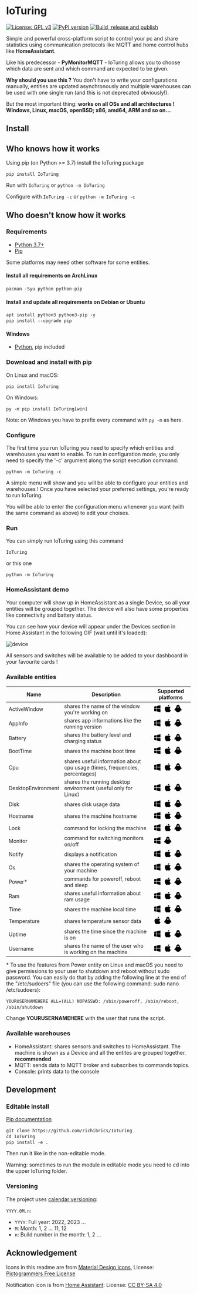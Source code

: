 # IoTuring

[![License: GPL v3](https://img.shields.io/badge/License-GPLv3-blue.svg)](https://www.gnu.org/licenses/gpl-3.0)
[![PyPI version](https://badge.fury.io/py/ioturing.svg)](https://pypi.org/project/IoTuring/)
[![Build, release and publish](https://github.com/richibrics/IoTuring/actions/workflows/build-release-publish-with-vtag.yml/badge.svg)](https://github.com/richibrics/IoTuring/actions/workflows/build-release-publish-with-vtag.yml)

Simple and powerful cross-platform script to control your pc and share statistics using communication protocols like MQTT and home control hubs like **HomeAssistant**.

Like his predecessor - **PyMonitorMQTT** - IoTuring allows you to choose which data are sent and which command are expected to be given. 

**Why should you use this ?** You don't have to write your configurations manually, entities are updated asynchronously and multiple warehouses can be used with one single run (and this is not deprecated obviously!). 

But the most important thing: **works on all OSs and all architectures ! Windows, Linux, macOS, openBSD; x86, amd64, ARM and so on...**

## Install

## Who knows how it works

Using pip (on Python >= 3.7) install the IoTuring package

```shell
pip install IoTuring
```

Run with `IoTuring` or `python -m IoTuring`

Configure with `IoTuring -c` or `python -m IoTuring -c`

## Who doesn't know how it works

### Requirements

- [Python 3.7+](https://www.python.org/downloads/)
- [Pip](https://www.makeuseof.com/tag/install-pip-for-python/)

Some platforms may need other software for some entities.

#### Install all requirements on ArchLinux

```shell
pacman -Syu python python-pip
```

#### Install and update all requirements on Debian or Ubuntu

```shell
apt install python3 python3-pip -y
pip install --upgrade pip
```

#### Windows

- [Python](https://www.python.org/downloads/), pip included

### Download and install with pip

On Linux and macOS:

```shell
pip install IoTuring
```

On Windows:

```shell
py -m pip install IoTuring[win]
```

Note: on Windows you have to prefix every command with `py -m` as here.

### Configure

The first time you run IoTuring you need to specify which entities and warehouses you want to enable.
To run in configuration mode, you only need to specify the '-c' argument along the script execution command:

```
python -m IoTuring -c
```

A simple menu will show and you will be able to configure your entities and warehouses !
Once you have selected your preferred settings, you're ready to run IoTuring.

You will be able to enter the configuration menu whenever you want (with the same command as above) to edit your choises.

### Run 

You can simply run IoTuring using this command

```
IoTuring
```

or this one

```
python -m IoTuring
```


### HomeAssistant demo

Your computer will show up in HomeAssistant as a single Device, so all your entities will be grouped together. 
The device will also have some properties like connectivity and battery status.

You can see how your device will appear under the Devices section in Home Assistant in the following GIF (wait until it's loaded):


![device](docs/images/homeassistant-demo.gif)

All sensors and switches will be available to be added to your dashboard in your favourite cards !

### Available entities

| Name               | Description                                                                 | Supported platforms                                                                     |
| ------------------ | --------------------------------------------------------------------------- | --------------------------------------------------------------------------------------- |
| ActiveWindow       | shares the name of the window you're working on                             | ![win](docs/images/win.png) ![mac](docs/images/mac.png) ![linux](docs/images/linux.png) |
| AppInfo            | shares app informations like the running version                            | ![win](docs/images/win.png) ![mac](docs/images/mac.png) ![linux](docs/images/linux.png) |
| Battery            | shares the battery level and charging status                                | ![win](docs/images/win.png) ![mac](docs/images/mac.png) ![linux](docs/images/linux.png) |
| BootTime           | shares the machine boot time                                                | ![win](docs/images/win.png) ![mac](docs/images/mac.png) ![linux](docs/images/linux.png) |
| Cpu                | shares useful information about cpu usage (times, frequencies, percentages) | ![win](docs/images/win.png) ![mac](docs/images/mac.png) ![linux](docs/images/linux.png) |
| DesktopEnvironment | shares the running desktop environment (useful only for Linux)              | ![win](docs/images/win.png) ![mac](docs/images/mac.png) ![linux](docs/images/linux.png) |
| Disk               | shares disk usage data                                                      | ![win](docs/images/win.png) ![mac](docs/images/mac.png) ![linux](docs/images/linux.png) |
| Hostname           | shares the machine hostname                                                 | ![win](docs/images/win.png) ![mac](docs/images/mac.png) ![linux](docs/images/linux.png) |
| Lock               | command for locking the machine                                             | ![win](docs/images/win.png) ![mac](docs/images/mac.png) ![linux](docs/images/linux.png) |
| Monitor            | command for switching monitors on/off                                       | ![win](docs/images/win.png) ![linux](docs/images/linux.png)                             |
| Notify             | displays a notification                                                     | ![win](docs/images/win.png) ![mac](docs/images/mac.png) ![linux](docs/images/linux.png) |
| Os                 | shares the operating system of your machine                                 | ![win](docs/images/win.png) ![mac](docs/images/mac.png) ![linux](docs/images/linux.png) |
| Power*             | commands for poweroff, reboot and sleep                                     | ![win](docs/images/win.png) ![mac](docs/images/mac.png) ![linux](docs/images/linux.png) |
| Ram                | shares useful information about ram usage                                   | ![win](docs/images/win.png) ![mac](docs/images/mac.png) ![linux](docs/images/linux.png) |
| Time               | shares the machine local time                                               | ![win](docs/images/win.png) ![mac](docs/images/mac.png) ![linux](docs/images/linux.png) |
| Temperature        | shares temperature sensor data                                              | ![mac](docs/images/mac.png) ![linux](docs/images/linux.png)                             |
| Uptime             | shares the time since the machine is on                                     | ![win](docs/images/win.png) ![mac](docs/images/mac.png) ![linux](docs/images/linux.png) |
| Username           | shares the name of the user who is working on the machine                   | ![win](docs/images/win.png) ![mac](docs/images/mac.png) ![linux](docs/images/linux.png) |

\* To use the features from Power entity on Linux and macOS you need to give permissions to your user to shutdown and reboot without sudo password.
You can easily do that by adding the following line at the end of the "/etc/sudoers" file (you can use the following command: sudo nano /etc/sudoers):

```
YOURUSERNAMEHERE ALL=(ALL) NOPASSWD: /sbin/poweroff, /sbin/reboot, /sbin/shutdown
```

Change **YOURUSERNAMEHERE** with the user that runs the script.

### Available warehouses

- HomeAssistant: shares sensors and switches to HomeAssistant. The machine is shown as a Device and all the entites are grouped together. **recommended**
- MQTT: sends data to MQTT broker and subscribes to commands topics.
- Console: prints data to the console


## Development

### Editable install

[Pip documentation](https://pip.pypa.io/en/stable/topics/local-project-installs/)

```shell
git clone https://github.com/richibrics/IoTuring
cd IoTuring
pip install -e .
```

Then run it like in the non-editable mode.

Warning: sometimes to run the module in editable mode you need to cd into the upper IoTuring folder.

### Versioning

The project uses [calendar versioning](https://calver.org/):

`YYYY.0M.n`:

- `YYYY`: Full year: 2022, 2023 ...
- `M`: Month: 1, 2 ... 11, 12
- `n`: Build number in the month: 1, 2 ...

## Acknowledgement

Icons in this readme are from [Material Design Icons](https://materialdesignicons.com/), License: [Pictogrammers Free License](https://github.com/Templarian/MaterialDesign-SVG/blob/master/LICENSE)

Notification icon is from [Home Assistant](https://github.com/home-assistant/assets/): License: [CC BY-SA 4.0](https://github.com/home-assistant/assets/blob/master/LICENSE.md)
